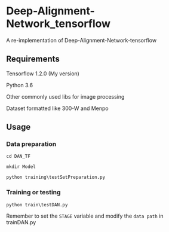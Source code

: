 # Deep-Alignment-Network_tensorflow
A re-implementation of Deep-Alignment-Network-tensorflow

## Requirements

Tensorflow 1.2.0 (My version)

Python 3.6

Other commonly used libs for image processing

Dataset formatted like 300-W and Menpo

## Usage

### Data preparation

`cd DAN_TF`

`mkdir Model`


`python training\testSetPreparation.py`

### Training or testing

`python train\testDAN.py`

Remember to set the `STAGE` variable and modify the `data path` in trainDAN.py
